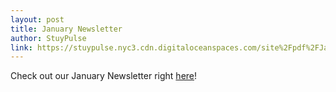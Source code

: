 ```yaml
---
layout: post
title: January Newsletter
author: StuyPulse
link: https://stuypulse.nyc3.cdn.digitaloceanspaces.com/site%2Fpdf%2FJanuary%20Newsletter%202023.pdf
---
```

Check out our January Newsletter right [here](https://stuypulse.nyc3.cdn.digitaloceanspaces.com/site%2Fpdf%2FJanuary%20Newsletter%202023.pdf)!
